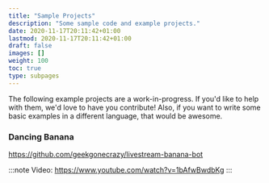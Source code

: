 ```yaml
---
title: "Sample Projects"
description: "Some sample code and example projects."
date: 2020-11-17T20:11:42+01:00
lastmod: 2020-11-17T20:11:42+01:00
draft: false
images: []
weight: 100
toc: true
type: subpages
---
```


The following example projects are a work-in-progress. If you'd like to help with them, we'd love to have you contribute! Also, if you want to write some basic examples in a different language, that would be awesome.

### Dancing Banana

https://github.com/geekgonecrazy/livestream-banana-bot

:::note
Video: https://www.youtube.com/watch?v=1bAfwBwdbKg 
:::

